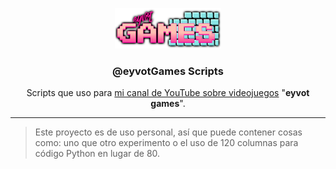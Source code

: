 <p align="center">
   <a href="https://youtube.com/@eyvotGames" aria-label="Ir a canal de YouTube @eyvotGames">
    <img src="https://github.com/eyvotCodes/eyvotgames-scripts/blob/master/blob/eyvotgames-logo-340x130.webp?raw=true" alt="eyvotGames logo" width="170"/>
   </a>
</p>

<h3 align="center">@eyvotGames Scripts</h3>
<p align="center">
    Scripts que uso para <a href="https://youtube.com/@eyvotGames" aria-label="Ir a canal de YouTube @eyvotGames">
    mi canal de YouTube sobre videojuegos</a> "<strong>eyvot games</strong>".
</p>

---

> Este proyecto es de uso personal, así que puede contener cosas como: uno que
> otro experimento o el uso de 120 columnas para código Python en lugar de 80.
